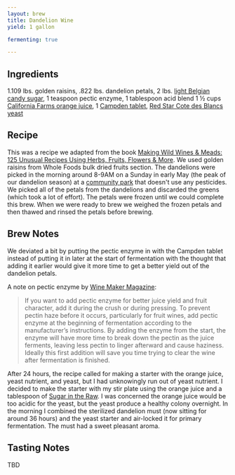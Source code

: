 ```yaml
---
layout: brew
title: Dandelion Wine
yield: 1 gallon

fermenting: true

---
```


## Ingredients
1.109 lbs. golden raisins, .822 lbs. dandelion petals, 2 lbs. <a href="http://www.midwestsupplies.com/light-belgian-candi-sugar-1-lb">light Belgian candy sugar</a>, 1 teaspoon pectic enzyme, 1 tablespoon acid blend 1 &frac12; cups <a href="https://www.califiafarms.com/orange-juice">California Farms orange juice</a>, 1 <a href="https://en.wikipedia.org/wiki/Campden_tablet">Campden tablet</a>, <a href="http://www.midwestsupplies.com/red-star-cote-des-blancs">Red Star Cote des Blancs yeast</a>

## Recipe
This was a recipe we adapted from the book [Making Wild Wines & Meads: 125 Unusual Recipes Using Herbs, Fruits, Flowers & More](http://amzn.to/2dPpyOt). We used golden raisins from Whole Foods bulk dried fruits section. The dandelions were picked in the morning around 8-9AM on a Sunday in early May (the peak of our dandelion season) at a [community park](http://www.cityofames.org/Home/Components/FacilityDirectory/FacilityDirectory/2/471) that doesn't use any pesticides. We picked all of the petals from the dandelions and discarded the greens (which took a lot of effort). The petals were frozen until we could complete this brew. When we were ready to brew we weighed the frozen petals and then thawed and rinsed the petals before brewing.

## Brew Notes
We deviated a bit by putting the pectic enzyme in with the Campden tablet instead of putting it in later at the start of fermentation with the thought that adding it earlier would give it more time to get a better yield out of the dandelion petals.

A note on pectic enzyme by [Wine Maker Magazine](https://winemakermag.com/858-cellar-dwellers):

> If you want to add pectic enzyme for better juice yield and fruit character, add it during the crush or during pressing. To prevent pectin haze before it occurs, particularly for fruit wines, add pectic enzyme at the beginning of fermentation according to the manufacturer’s instructions. By adding the enzyme from the start, the enzyme will have more time to break down the pectin as the juice ferments, leaving less pectin to linger afterward and cause haziness. Ideally this first addition will save you time trying to clear the wine after fermentation is finished.   

After 24 hours, the recipe called for making a starter with the orange juice, yeast nutrient, and yeast, but I had unknowingly run out of yeast nutrient. I decided to make the starter with my stir plate using the orange juice and a tablespoon of [Sugar in the Raw](http://amzn.to/2erjIUi). I was concerned the orange juice would be too acidic for the yeast, but the yeast produce a healthy colony overnight. In the morning I combined the sterilized dandelion must (now sitting for around 36 hours) and the yeast starter and air-locked it for primary fermentation. The must had a sweet pleasant aroma.

## Tasting Notes
TBD
